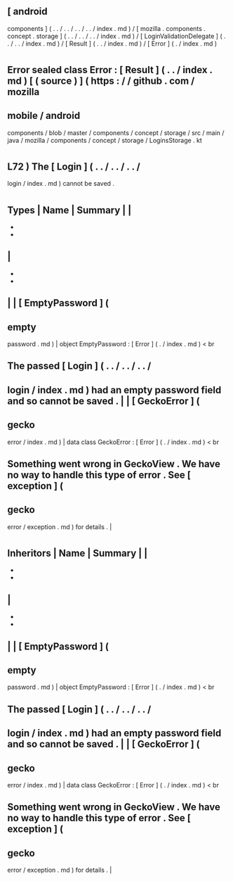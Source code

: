 [
android
-
components
]
(
.
.
/
.
.
/
.
.
/
.
.
/
index
.
md
)
/
[
mozilla
.
components
.
concept
.
storage
]
(
.
.
/
.
.
/
.
.
/
index
.
md
)
/
[
LoginValidationDelegate
]
(
.
.
/
.
.
/
index
.
md
)
/
[
Result
]
(
.
.
/
index
.
md
)
/
[
Error
]
(
.
/
index
.
md
)
#
Error
sealed
class
Error
:
[
Result
]
(
.
.
/
index
.
md
)
[
(
source
)
]
(
https
:
/
/
github
.
com
/
mozilla
-
mobile
/
android
-
components
/
blob
/
master
/
components
/
concept
/
storage
/
src
/
main
/
java
/
mozilla
/
components
/
concept
/
storage
/
LoginsStorage
.
kt
#
L72
)
The
[
Login
]
(
.
.
/
.
.
/
.
.
/
-
login
/
index
.
md
)
cannot
be
saved
.
#
#
#
Types
|
Name
|
Summary
|
|
-
-
-
|
-
-
-
|
|
[
EmptyPassword
]
(
-
empty
-
password
.
md
)
|
object
EmptyPassword
:
[
Error
]
(
.
/
index
.
md
)
<
br
>
The
passed
[
Login
]
(
.
.
/
.
.
/
.
.
/
-
login
/
index
.
md
)
had
an
empty
password
field
and
so
cannot
be
saved
.
|
|
[
GeckoError
]
(
-
gecko
-
error
/
index
.
md
)
|
data
class
GeckoError
:
[
Error
]
(
.
/
index
.
md
)
<
br
>
Something
went
wrong
in
GeckoView
.
We
have
no
way
to
handle
this
type
of
error
.
See
[
exception
]
(
-
gecko
-
error
/
exception
.
md
)
for
details
.
|
#
#
#
Inheritors
|
Name
|
Summary
|
|
-
-
-
|
-
-
-
|
|
[
EmptyPassword
]
(
-
empty
-
password
.
md
)
|
object
EmptyPassword
:
[
Error
]
(
.
/
index
.
md
)
<
br
>
The
passed
[
Login
]
(
.
.
/
.
.
/
.
.
/
-
login
/
index
.
md
)
had
an
empty
password
field
and
so
cannot
be
saved
.
|
|
[
GeckoError
]
(
-
gecko
-
error
/
index
.
md
)
|
data
class
GeckoError
:
[
Error
]
(
.
/
index
.
md
)
<
br
>
Something
went
wrong
in
GeckoView
.
We
have
no
way
to
handle
this
type
of
error
.
See
[
exception
]
(
-
gecko
-
error
/
exception
.
md
)
for
details
.
|
